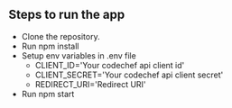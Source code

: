 
## Steps to run the app

* Clone the repository.
* Run npm install
* Setup env variables in .env file 
  * CLIENT_ID='Your codechef api client id'
  * CLIENT_SECRET='Your codechef api client secret'
  * REDIRECT_URI='Redirect URI'
* Run npm start
  


